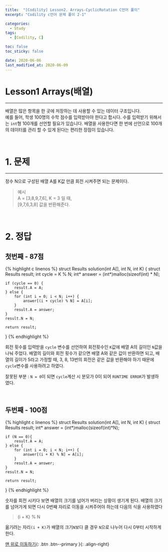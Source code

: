 ```yaml
---
title:  "[Codility] Lesson2. Arrays-CyclicRotation C언어 풀이" 
excerpt: "Codility c언어 문제 풀이 2-1"

categories:
  - Study
tags:
  - [Codility, C] 

toc: false
toc_sticky: false

date: 2020-06-06
last_modified_at: 2020-06-09
---
```

# Lesson1 Arrays(배열)
---
 배열은 많은 항목을 한 곳에 저장하는 데 사용할 수 있는 데이터 구조입니다.   
 예를 들어, 학생 100명의 수학 점수를 입력받아야 한다고 합시다. 수를 입력받기 위해서는 `int`형 100개를 선언할 필요가 있습니다. 배열을 사용한다면 한 번에 선언으로 100개의 데이터를 관리 할 수 있게 된다는 편리한 장점이 있습니다.

<br>

# 1. 문제
---
정수 N으로 구성된 배열 A를 K값 만큼 회전 시켜주면 되는 문제이다.   
>예시   
A = [3,8,9,7,6], K = 3 일 때,   
[9,7,6,3,8] 값을 반환해준다.

<br>

# 2. 정답
## 첫번째 - 87점
{% highlight c linenos %}
struct Results solution(int A[], int N, int K) {
    struct Results result;
    int cycle = K % N;
    int* answer = (int*)malloc(sizeof(int) * N);    

    if (cycle == 0) {
        result.A = A;
    } else {
        for (int i = 0; i < N; i++) {
            answer[(i + cycle) % N] = A[i]; 
        }       
        result.A = answer;
    }
    result.N = N;

    return result;
}
{% endhighlight %}

회전 횟수를 입력받을 `cycle` 변수를 선언하여 회전횟수인 `K`값에 배열 A의 길이인 `N`값을 나눠 주었다. 배열의 길이와 회전 횟수가 같으면 배열 A와 같은 값이 반환하면 되고, 배열의 길이가 5라고 가정할 때, 3, 8, 13번의 회전은 같은 값을 반환해야 하기 때문에 `cycle`변수를 사용하려고 하였다.   

잘못된 부분 : `N = 0`이 되면 `cycle`계산 시 분모가 0이 되어 `RUNTIME ERROR`가 발생하였다.

<br>

## 두번째 - 100점 
{% highlight c linenos %}
struct Results solution(int A[], int N, int K) {
    struct Results result;
    int* answer = (int*)malloc(sizeof(int)*N);    

    if (N == 0){
        result.A = A;
    } else {
        for (int i = 0; i < N; i++) {
            answer[(i + K) % N] = A[i];
        }
        result.A = answer;
    }
    result.N = N;

    return result;
}
{% endhighlight %}

숫자를 회전 시키다 보면 배열의 크기를 넘어가 버리는 상황이 생기게 된다. 배열의 크기를 넘어가게 되면 다시 0번째 자리로 이동을 시켜주어야 하는데 다음의 식을 사용하였다

>(i + K) % N

옮기려는 자리`(i + K)`가 배열의 크기`N`보다 클 경우 `N`으로 나누어 다시 0부터 시작하게 한다.

[맨 위로 이동하기](#){: .btn .btn--primary }{: .align-right}